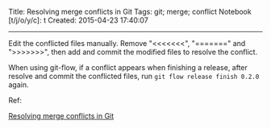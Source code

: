 Title: Resolving merge conflicts in Git
Tags: git; merge; conflict
Notebook [t/j/o/y/c]: t
Created: 2015-04-23 17:40:07

------

Edit the conflicted files manually.
Remove "<<<<<<<", "=======" and ">>>>>>>",
then add and commit the modified files to resolve the conflict.

When using git-flow, if a conflict appears when finishing a release,
after resolve and commit the conflicted files,
run `git flow release finish 0.2.0` again.

Ref:

[Resolving merge conflicts in Git](http://genomewiki.ucsc.edu/index.php/Resolving_merge_conflicts_in_Git)
